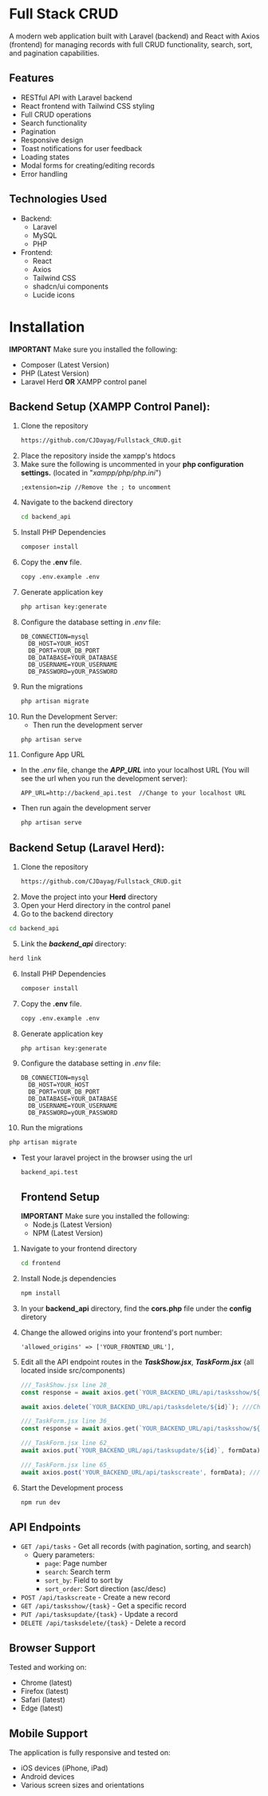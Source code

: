 # Full Stack CRUD
A modern web application built with Laravel (backend) and React with Axios (frontend) for managing records with full CRUD functionality, search, sort, and pagination capabilities.

## Features

- RESTful API with Laravel backend
- React frontend with Tailwind CSS styling
- Full CRUD operations
- Search functionality
- Pagination
- Responsive design
- Toast notifications for user feedback
- Loading states
- Modal forms for creating/editing records
- Error handling

## Technologies Used

- Backend:
  - Laravel
  - MySQL
  - PHP
- Frontend:
  - React
  - Axios
  - Tailwind CSS
  - shadcn/ui components
  - Lucide icons

# Installation

**IMPORTANT**
Make sure you installed the following:
- Composer (Latest Version)
- PHP (Latest Version)
- Laravel Herd **OR** XAMPP control panel

## Backend Setup (XAMPP Control Panel):
1. Clone the repository
   ```bash
   https://github.com/CJDayag/Fullstack_CRUD.git
   ```
2. Place the repository inside the xampp's htdocs
3. Make sure the following is uncommented in your **php configuration settings.** (located in "_xampp/php/php.ini_")
   ```config
   ;extension=zip //Remove the ; to uncomment
   ```
4. Navigate to the backend directory
   ```bash
   cd backend_api
   ```
5. Install PHP Dependencies
   ```bash
   composer install
   ```
6. Copy the **.env** file.
   ```bash
   copy .env.example .env
   ```
7. Generate application key
   ```bash
   php artisan key:generate
   ```
6. Configure the database setting in _.env_ file:
   ```text
   DB_CONNECTION=mysql
     DB_HOST=YOUR_HOST
     DB_PORT=YOUR_DB_PORT
     DB_DATABASE=YOUR_DATABASE
     DB_USERNAME=YOUR_USERNAME
     DB_PASSWORD=yOUR_PASSWORD
   ```
7. Run the migrations
   ```bash
   php artisan migrate
   ```
8. Run the Development Server:
   - Then run the development server
    ```bash
    php artisan serve
    ```
9. Configure App URL
-  In the _.env_ file, change the **_APP_URL_** into your localhost URL (You will see the url when you run the development server):
   ```text
   APP_URL=http://backend_api.test  //Change to your localhost URL
   ```
- Then run again the development server
  ```bash
  php artisan serve
  ```
## Backend Setup (Laravel Herd):

1. Clone the repository
   ```bash
   https://github.com/CJDayag/Fullstack_CRUD.git
   ```
2. Move the project into your **Herd** directory
3. Open your Herd directory in the control panel
4. Go to the backend directory
  ```bash
  cd backend_api
  ```
5. Link the **_backend_api_** directory:
  ```bash
  herd link
  ```
6. Install PHP Dependencies
   ```bash
   composer install
   ```
7. Copy the **.env** file.
   ```bash
   copy .env.example .env
   ```
8. Generate application key
   ```bash
   php artisan key:generate
   ```
9. Configure the database setting in _.env_ file:
   ```text
   DB_CONNECTION=mysql
     DB_HOST=YOUR_HOST
     DB_PORT=YOUR_DB_PORT
     DB_DATABASE=YOUR_DATABASE
     DB_USERNAME=YOUR_USERNAME
     DB_PASSWORD=yOUR_PASSWORD
   ```
10. Run the migrations
   ```bash
   php artisan migrate
   ```
- Test your laravel project in the browser using the url
  ```text
  backend_api.test
  ```
  ## Frontend Setup
  **IMPORTANT**
  Make sure you installed the following:
  - Node.js (Latest Version)
  - NPM (Latest Version)
  
1. Navigate to your frontend directory
   ```bash
   cd frontend
   ```
2. Install Node.js dependencies
   ```bash
   npm install
   ```
3. In your **backend_api** directory, find the **cors.php** file under the **config** diretory
4. Change the allowed origins into your frontend's port number:
   ```text
   'allowed_origins' => ['YOUR_FRONTEND_URL'],
   ```
5. Edit all the API endpoint routes in the **_TaskShow.jsx_**, **_TaskForm.jsx_** {all located inside src/components)
   
   ```TaskShow.jsx line 28
   ///_TaskShow.jsx line 28_
   const response = await axios.get(`YOUR_BACKEND_URL/api/tasksshow/${id}`); ///Change based on your APP_URL
   ```

   ```TaskShow.jsx line 44
   await axios.delete(`YOUR_BACKEND_URL/api/tasksdelete/${id}`); ///Change based on your APP_URL
   ```

   ```TaskForm.jsx line 36
   ///_TaskForm.jsx line 36_
   const response = await axios.get(`YOUR_BACKEND_URL/api/tasksshow/${id}`); //Change based on your APP_URL
   ```
   
   ```TaskForm.jsx line 62
   ///_TaskForm.jsx line 62_
   await axios.put(`YOUR_BACKEND_URL/api/tasksupdate/${id}`, formData); ///Change based on your APP_URL
   ```
    ```TaskForm.jsx line 65
    ///_TaskForm.jsx line 65_
    await axios.post('YOUR_BACKEND_URL/api/taskscreate', formData); ///Change based on your APP_URL
    ```
   
6. Start the Development process
   ```bash
   npm run dev
   ```
## API Endpoints

- `GET /api/tasks` - Get all records (with pagination, sorting, and search)
  - Query parameters:
    - `page`: Page number
    - `search`: Search term
    - `sort_by`: Field to sort by
    - `sort_order`: Sort direction (asc/desc)
- `POST /api/taskscreate` - Create a new record
- `GET /api/tasksshow/{task}` - Get a specific record
- `PUT /api/tasksupdate/{task}` - Update a record
- `DELETE /api/tasksdelete/{task}` - Delete a record

## Browser Support

Tested and working on:
- Chrome (latest)
- Firefox (latest)
- Safari (latest)
- Edge (latest)

## Mobile Support

The application is fully responsive and tested on:
- iOS devices (iPhone, iPad)
- Android devices
- Various screen sizes and orientations
